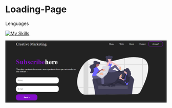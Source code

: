 # Loading-Page
 Lenguages

 [![My Skills](https://skillicons.dev/icons?i=html,css,nodejs,sass)](https://skillicons.dev)

<img  src="https://github.com/DocCaio/Loading-Page/blob/main/img/page.png">
